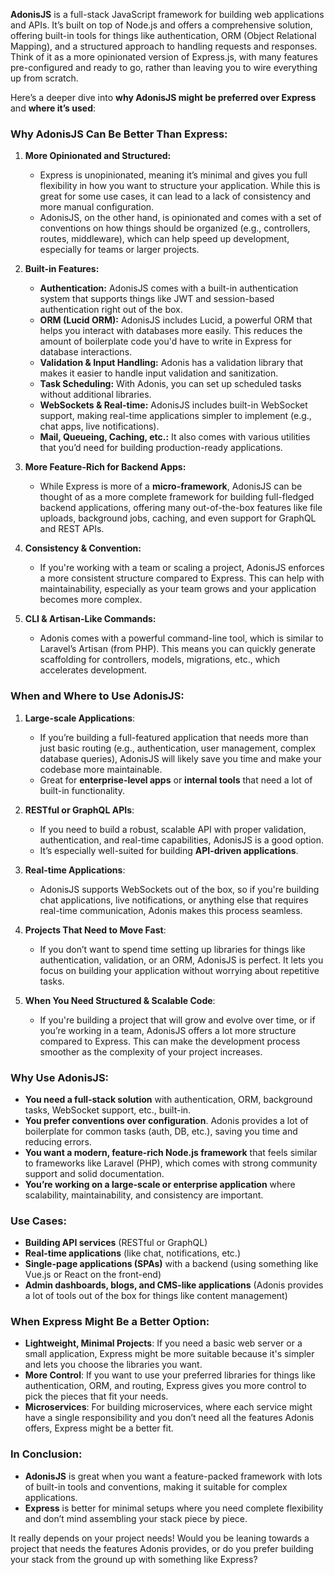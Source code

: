 **AdonisJS** is a full-stack JavaScript framework for building web applications and APIs. It’s built on top of Node.js and offers a comprehensive solution, offering built-in tools for things like authentication, ORM (Object Relational Mapping), and a structured approach to handling requests and responses. Think of it as a more opinionated version of Express.js, with many features pre-configured and ready to go, rather than leaving you to wire everything up from scratch.

Here’s a deeper dive into **why AdonisJS might be preferred over Express** and **where it’s used**:

### Why AdonisJS Can Be Better Than Express:

1. **More Opinionated and Structured:**

   * Express is unopinionated, meaning it’s minimal and gives you full flexibility in how you want to structure your application. While this is great for some use cases, it can lead to a lack of consistency and more manual configuration.
   * AdonisJS, on the other hand, is opinionated and comes with a set of conventions on how things should be organized (e.g., controllers, routes, middleware), which can help speed up development, especially for teams or larger projects.

2. **Built-in Features:**

   * **Authentication:** AdonisJS comes with a built-in authentication system that supports things like JWT and session-based authentication right out of the box.
   * **ORM (Lucid ORM):** AdonisJS includes Lucid, a powerful ORM that helps you interact with databases more easily. This reduces the amount of boilerplate code you'd have to write in Express for database interactions.
   * **Validation & Input Handling:** Adonis has a validation library that makes it easier to handle input validation and sanitization.
   * **Task Scheduling:** With Adonis, you can set up scheduled tasks without additional libraries.
   * **WebSockets & Real-time:** AdonisJS includes built-in WebSocket support, making real-time applications simpler to implement (e.g., chat apps, live notifications).
   * **Mail, Queueing, Caching, etc.:** It also comes with various utilities that you’d need for building production-ready applications.

3. **More Feature-Rich for Backend Apps:**

   * While Express is more of a **micro-framework**, AdonisJS can be thought of as a more complete framework for building full-fledged backend applications, offering many out-of-the-box features like file uploads, background jobs, caching, and even support for GraphQL and REST APIs.

4. **Consistency & Convention:**

   * If you're working with a team or scaling a project, AdonisJS enforces a more consistent structure compared to Express. This can help with maintainability, especially as your team grows and your application becomes more complex.

5. **CLI & Artisan-Like Commands:**

   * Adonis comes with a powerful command-line tool, which is similar to Laravel’s Artisan (from PHP). This means you can quickly generate scaffolding for controllers, models, migrations, etc., which accelerates development.

### When and Where to Use AdonisJS:

1. **Large-scale Applications**:

   * If you’re building a full-featured application that needs more than just basic routing (e.g., authentication, user management, complex database queries), AdonisJS will likely save you time and make your codebase more maintainable.
   * Great for **enterprise-level apps** or **internal tools** that need a lot of built-in functionality.

2. **RESTful or GraphQL APIs**:

   * If you need to build a robust, scalable API with proper validation, authentication, and real-time capabilities, AdonisJS is a good option.
   * It’s especially well-suited for building **API-driven applications**.

3. **Real-time Applications**:

   * AdonisJS supports WebSockets out of the box, so if you're building chat applications, live notifications, or anything else that requires real-time communication, Adonis makes this process seamless.

4. **Projects That Need to Move Fast**:

   * If you don’t want to spend time setting up libraries for things like authentication, validation, or an ORM, AdonisJS is perfect. It lets you focus on building your application without worrying about repetitive tasks.

5. **When You Need Structured & Scalable Code**:

   * If you're building a project that will grow and evolve over time, or if you’re working in a team, AdonisJS offers a lot more structure compared to Express. This can make the development process smoother as the complexity of your project increases.

### Why Use AdonisJS:

* **You need a full-stack solution** with authentication, ORM, background tasks, WebSocket support, etc., built-in.
* **You prefer conventions over configuration**. Adonis provides a lot of boilerplate for common tasks (auth, DB, etc.), saving you time and reducing errors.
* **You want a modern, feature-rich Node.js framework** that feels similar to frameworks like Laravel (PHP), which comes with strong community support and solid documentation.
* **You’re working on a large-scale or enterprise application** where scalability, maintainability, and consistency are important.

### Use Cases:

* **Building API services** (RESTful or GraphQL)
* **Real-time applications** (like chat, notifications, etc.)
* **Single-page applications (SPAs)** with a backend (using something like Vue.js or React on the front-end)
* **Admin dashboards, blogs, and CMS-like applications** (Adonis provides a lot of tools out of the box for things like content management)

### When Express Might Be a Better Option:

* **Lightweight, Minimal Projects**: If you need a basic web server or a small application, Express might be more suitable because it's simpler and lets you choose the libraries you want.
* **More Control**: If you want to use your preferred libraries for things like authentication, ORM, and routing, Express gives you more control to pick the pieces that fit your needs.
* **Microservices**: For building microservices, where each service might have a single responsibility and you don’t need all the features Adonis offers, Express might be a better fit.

### In Conclusion:

* **AdonisJS** is great when you want a feature-packed framework with lots of built-in tools and conventions, making it suitable for complex applications.
* **Express** is better for minimal setups where you need complete flexibility and don’t mind assembling your stack piece by piece.

It really depends on your project needs! Would you be leaning towards a project that needs the features Adonis provides, or do you prefer building your stack from the ground up with something like Express?

